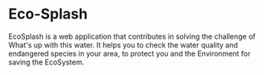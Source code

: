 # Eco-Splash
EcoSplash is a web application that contributes in solving the challenge of What's up with this water. It helps you to check the water quality and endangered species in your area, to protect you and the Environment for saving the EcoSystem.
